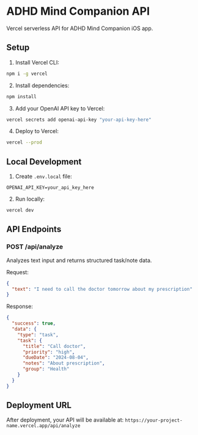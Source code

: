 # ADHD Mind Companion API

Vercel serverless API for ADHD Mind Companion iOS app.

## Setup

1. Install Vercel CLI:
```bash
npm i -g vercel
```

2. Install dependencies:
```bash
npm install
```

3. Add your OpenAI API key to Vercel:
```bash
vercel secrets add openai-api-key "your-api-key-here"
```

4. Deploy to Vercel:
```bash
vercel --prod
```

## Local Development

1. Create `.env.local` file:
```
OPENAI_API_KEY=your_api_key_here
```

2. Run locally:
```bash
vercel dev
```

## API Endpoints

### POST /api/analyze
Analyzes text input and returns structured task/note data.

Request:
```json
{
  "text": "I need to call the doctor tomorrow about my prescription"
}
```

Response:
```json
{
  "success": true,
  "data": {
    "type": "task",
    "task": {
      "title": "Call doctor",
      "priority": "high",
      "dueDate": "2024-08-04",
      "notes": "About prescription",
      "group": "Health"
    }
  }
}
```

## Deployment URL

After deployment, your API will be available at:
`https://your-project-name.vercel.app/api/analyze`